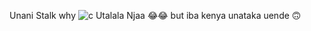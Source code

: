 Unani Stalk why 
![c](https://github.com/kevzy/kevzy/assets/55018689/0b1b5c33-a995-4c81-b798-222608ebb0d2)
Utalala Njaa 😂😂 but iba kenya unataka uende 🙃
